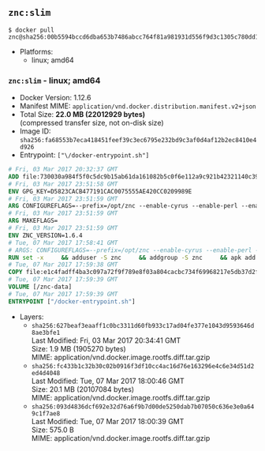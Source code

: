## `znc:slim`

```console
$ docker pull znc@sha256:00b5594bccd6dba653b7486abcc764f81a981931d556f9d3c1305c780dd17c44
```

-	Platforms:
	-	linux; amd64

### `znc:slim` - linux; amd64

-	Docker Version: 1.12.6
-	Manifest MIME: `application/vnd.docker.distribution.manifest.v2+json`
-	Total Size: **22.0 MB (22012929 bytes)**  
	(compressed transfer size, not on-disk size)
-	Image ID: `sha256:fa68553b7eca418451feef39c3ec6795e232bd9c3af0d4af12b2ec8410e4d926`
-	Entrypoint: `["\/docker-entrypoint.sh"]`

```dockerfile
# Fri, 03 Mar 2017 20:32:37 GMT
ADD file:730030a984f5f0c5dc9b15ab61da161082b5c0f6e112a9c921b42321140c3927 in / 
# Fri, 03 Mar 2017 23:51:58 GMT
ENV GPG_KEY=D5823CACB477191CAC0075555AE420CC0209989E
# Fri, 03 Mar 2017 23:51:59 GMT
ARG CONFIGUREFLAGS=--prefix=/opt/znc --enable-cyrus --enable-perl --enable-python --disable-ipv6
# Fri, 03 Mar 2017 23:51:59 GMT
ARG MAKEFLAGS=
# Fri, 03 Mar 2017 23:51:59 GMT
ENV ZNC_VERSION=1.6.4
# Tue, 07 Mar 2017 17:58:41 GMT
# ARGS: CONFIGUREFLAGS=--prefix=/opt/znc --enable-cyrus --enable-perl --enable-python --disable-ipv6 MAKEFLAGS=
RUN set -x     && adduser -S znc     && addgroup -S znc     && apk add --no-cache --virtual runtime-dependencies         ca-certificates         cyrus-sasl         icu         su-exec         tini     && apk add --no-cache --virtual build-dependencies         build-base         curl         cyrus-sasl-dev         gnupg         icu-dev         libressl-dev         perl-dev         python3-dev     && mkdir /znc-src && cd /znc-src     && curl -fsSL "http://znc.in/releases/archive/znc-${ZNC_VERSION}.tar.gz" -o znc.tgz     && curl -fsSL "http://znc.in/releases/archive/znc-${ZNC_VERSION}.tar.gz.sig" -o znc.tgz.sig     && export GNUPGHOME="$(mktemp -d)"     && gpg --keyserver ha.pool.sks-keyservers.net --recv-keys "${GPG_KEY}"     && gpg --batch --verify znc.tgz.sig znc.tgz     && rm -rf "$GNUPGHOME"     && tar -zxf znc.tgz --strip-components=1     && mkdir build && cd build     && ../configure ${CONFIGUREFLAGS}     && make $MAKEFLAGS     && make install     && apk del build-dependencies     && cd / && rm -rf /znc-src
# Tue, 07 Mar 2017 17:59:38 GMT
COPY file:e1c4fadff4ba3c097a72f9f789e8f03a804cacbc734f69968217e5db37d2f909 in / 
# Tue, 07 Mar 2017 17:59:39 GMT
VOLUME [/znc-data]
# Tue, 07 Mar 2017 17:59:39 GMT
ENTRYPOINT ["/docker-entrypoint.sh"]
```

-	Layers:
	-	`sha256:627beaf3eaaff1c0bc3311d60fb933c17ad04fe377e1043d9593646d8ae3bfe1`  
		Last Modified: Fri, 03 Mar 2017 20:34:41 GMT  
		Size: 1.9 MB (1905270 bytes)  
		MIME: application/vnd.docker.image.rootfs.diff.tar.gzip
	-	`sha256:fc433b1c32b30c02b0916f3df10cc4ac16d76e163296e4c6e34d51d2ed4d4048`  
		Last Modified: Tue, 07 Mar 2017 18:00:46 GMT  
		Size: 20.1 MB (20107084 bytes)  
		MIME: application/vnd.docker.image.rootfs.diff.tar.gzip
	-	`sha256:093d4836dcf692e32d76a6f9b7d00de5250dab7b07050c636e3e0a649c1f7ae8`  
		Last Modified: Tue, 07 Mar 2017 18:00:39 GMT  
		Size: 575.0 B  
		MIME: application/vnd.docker.image.rootfs.diff.tar.gzip
